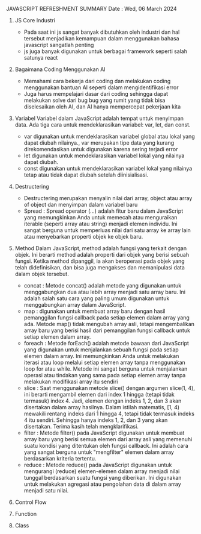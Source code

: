 JAVASCRIPT REFRESHMENT SUMMARY
Date : Wed, 06 March 2024

1. JS Core Industri
    - Pada saat ini js sangat banyak dibutuhkan oleh industri dan hal tersebut menjadikan kemampuan dalam menggunakan bahasa javascript sangatlah penting
    - js juga banyak digunakan untuk berbagai framework seperti salah satunya react
     
3. Bagaimana Coding Menggunakan AI
    - Memahami cara bekerja dari coding dan melakukan coding menggunakan bantuan AI seperti dalam mengidentifikasi error
    - Juga harus mempelajari dasar dari coding sehingga dapat melakukan solve dari bug bug yang rumit yang tidak bisa diselesaikan oleh AI, dan AI hanya mempercepat pekerjaan kita
       
5. Variabel
    Variabel dalam JavaScript adalah tempat untuk menyimpan data. Ada tiga cara untuk mendeklarasikan variabel: var, let, dan const.
    - var digunakan untuk mendeklarasikan variabel global atau lokal yang dapat diubah nilainya., var merupakan tipe data yang kurang direkomendasikan untuk digunakan karena sering terjadi error
    - let digunakan untuk mendeklarasikan variabel lokal yang nilainya dapat diubah.
    - const digunakan untuk mendeklarasikan variabel lokal yang nilainya tetap atau tidak dapat diubah setelah diinisialisasi.
      
7. Destructering
    - Destructering merupakan menyalin nilai dari array, object atau array of object dan menyimpan dalam variabel baru
    - Spread : Spread operator (...) adalah fitur baru dalam JavaScript yang memungkinkan Anda untuk memecah atau menguraikan iterable (seperti array atau string) menjadi elemen individu. Ini sangat berguna untuk memperluas nilai dari satu array ke array lain atau menyebarkan properti objek ke objek baru. 
   
9. Method
     Dalam JavaScript, method adalah fungsi yang terkait dengan objek. Ini berarti method adalah properti dari objek yang berisi sebuah fungsi. Ketika method dipanggil, ia akan beroperasi pada objek yang telah didefinisikan, dan bisa juga mengakses dan memanipulasi data dalam objek tersebut.
     - concat : Metode concat() adalah metode yang digunakan untuk menggabungkan dua atau lebih array menjadi satu array baru. Ini adalah salah satu cara yang paling umum digunakan untuk menggabungkan array dalam JavaScript.
     - map : digunakan untuk membuat array baru dengan hasil pemanggilan fungsi callback pada setiap elemen dalam array yang ada. Metode map() tidak mengubah array asli, tetapi mengembalikan array baru yang berisi hasil dari pemanggilan fungsi callback untuk setiap elemen dalam array. 
     - foreach : Metode forEach() adalah metode bawaan dari JavaScript yang digunakan untuk menjalankan sebuah fungsi pada setiap elemen dalam array. Ini memungkinkan Anda untuk melakukan iterasi atau loop melalui setiap elemen array tanpa menggunakan loop for atau while. Metode ini sangat berguna untuk menjalankan operasi atau tindakan yang sama pada setiap elemen array tanpa melakukan modifikasi array itu sendiri
     - slice : Saat menggunakan metode slice() dengan argumen slice(1, 4), ini berarti mengambil elemen dari index 1 hingga (tetapi tidak termasuk) index 4. Jadi, elemen dengan indeks 1, 2, dan 3 akan disertakan dalam array hasilnya. Dalam istilah matematis, [1, 4) mewakili rentang indeks dari 1 hingga 4, tetapi tidak termasuk indeks 4 itu sendiri. Sehingga hanya indeks 1, 2, dan 3 yang akan disertakan. Terima kasih telah mengklarifikasi.
     - filter : Metode filter() pada JavaScript digunakan untuk membuat array baru yang berisi semua elemen dari array asli yang memenuhi suatu kondisi yang ditentukan oleh fungsi callback. Ini adalah cara yang sangat berguna untuk "mengfilter" elemen dalam array berdasarkan kriteria tertentu.
     - reduce : Metode reduce() pada JavaScript digunakan untuk mengurangi (reduce) elemen-elemen dalam array menjadi nilai tunggal berdasarkan suatu fungsi yang diberikan. Ini digunakan untuk melakukan agregasi atau pengolahan data di dalam array menjadi satu nilai.
       
11. Control Flow
12. Function
13. Class
